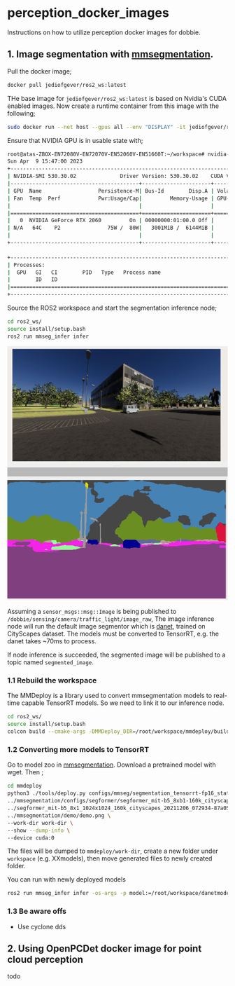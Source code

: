 # perception_docker_images

Instructions on how to utilize perception docker images for dobbie. 

## 1. Image segmentation with [mmsegmentation](https://github.com/open-mmlab/mmsegmentation). 


Pull the docker image; 

```bash
docker pull jediofgever/ros2_ws:latest
```

THe base image for `jediofgever/ros2_ws:latest` is based on Nvidia's CUDA enabled images. Now create a runtime container from this image with the following;

```bash
sudo docker run --net host --gpus all --env "DISPLAY" -it jediofgever/ros2_ws:latest
```

Ensure that NVIDIA GPU is in usable state with;

```bash
root@atas-ZBOX-EN72080V-EN72070V-EN52060V-EN51660T:~/workspace# nvidia-smi 
Sun Apr  9 15:47:00 2023       
+---------------------------------------------------------------------------------------+
| NVIDIA-SMI 530.30.02              Driver Version: 530.30.02    CUDA Version: 12.1     |
|-----------------------------------------+----------------------+----------------------+
| GPU  Name                  Persistence-M| Bus-Id        Disp.A | Volatile Uncorr. ECC |
| Fan  Temp  Perf            Pwr:Usage/Cap|         Memory-Usage | GPU-Util  Compute M. |
|                                         |                      |               MIG M. |
|=========================================+======================+======================|
|   0  NVIDIA GeForce RTX 2060         On | 00000000:01:00.0 Off |                  N/A |
| N/A   64C    P2               75W /  80W|   3001MiB /  6144MiB |     72%      Default |
|                                         |                      |                  N/A |
+-----------------------------------------+----------------------+----------------------+
                                                                                         
+---------------------------------------------------------------------------------------+
| Processes:                                                                            |
|  GPU   GI   CI        PID   Type   Process name                            GPU Memory |
|        ID   ID                                                             Usage      |
|=======================================================================================|
+---------------------------------------------------------------------------------------+
```

Source the ROS2 workspace and start the segmentation inference node; 

```bash
cd ros2_ws/ 
source install/setup.bash
ros2 run mmseg_infer infer
```

![](./img/seg.png)

Assuming a `sensor_msgs::msg::Image` is being published to `/dobbie/sensing/camera/traffic_light/image_raw`, The image inference node will run the default image segmentor which is [danet](https://github.com/open-mmlab/mmsegmentation/tree/main/configs/danet), trained on CityScapes dataset. The models must be converted to TensorRT, e.g. the danet takes ~70ms to process. 

If node inference is succeeded, the segmented image will be published to a topic named `segmented_image`.

### 1.1 Rebuild the workspace

The MMDeploy is a library used to convert mmsegmentation models to real-time capable TensorRT models. So we need to link it to our inference node. 

```bash
cd ros2_ws/ 
source install/setup.bash
colcon build --cmake-args -DMMDeploy_DIR=/root/workspace/mmdeploy/build/install/lib/cmake/MMDeploy
```

### 1.2 Converting more models to TensorRT

Go to model zoo in [mmsegmentation](https://github.com/open-mmlab/mmsegmentation). Download a pretrained model with wget. Then ;

```bash
cd mmdeploy
python3 ./tools/deploy.py configs/mmseg/segmentation_tensorrt-fp16_static-1024x1024.py \
../mmsegmentation/configs/segformer/segformer_mit-b5_8xb1-160k_cityscapes-1024x1024.py \
../segformer_mit-b5_8x1_1024x1024_160k_cityscapes_20211206_072934-87a052ec.pth \
../mmsegmentation/demo/demo.png \
--work-dir work-dir \
--show --dump-info \
--device cuda:0
```

The files will be dumped to `mmdeploy/work-dir`, create a new folder under `workspace` (e.g. XXmodels), then move generated files to newly created folder. 

You can run with newly deployed models 

```bash
ros2 run mmseg_infer infer -os-args -p model:=/root/workspace/danetmodels/ -p device:=cuda -p pallete:=cityscapes
```

### 1.3 Be aware offs
* Use cyclone dds


## 2. Using OpenPCDet docker image for point cloud perception

todo